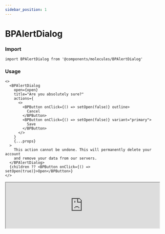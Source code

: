 ```yaml
---
sidebar_position: 1 
---
```


# BPAlertDialog  

### Import

```tsx
import BPAlertDialog from '@components/molecules/BPAlertDialog'
```

### Usage 

```tsx
<>
  <BPAlertDialog
    open={open}
    title="Are you absolutely sure?"
    actions={
      <>
        <BPButton onClick={() => setOpen(false)} outline>
          Cancel
        </BPButton>
        <BPButton onClick={() => setOpen(false)} variant="primary">
          Save
        </BPButton>
      </>
    }
    {...props}
  >
    This action cannot be undone. This will permanently delete your account
    and remove your data from our servers.
  </BPAlertDialog>
  {children ?? <BPButton onClick={() => setOpen(true)}>Open</BPButton>}
</>
```

<iframe width="100%" heigh="200px" src="https://ui-kit.blue-panda.dev/iframe.html?args=&id=molecules-bpalertdialog--basic&viewMode=story" />


### Props 


| Prop | Default | Options |
| ----------- | ----------- | ----------- |
| title | null | ReactElement<any, string \| JSXElementConstructor<any\>\> |
| actions | null | ReactElement<any, string \| JSXElementConstructor<any\>\> |
| variant | default | 'default' \| 'inverted' \| 'danger' \| 'cyber' \| 'caution' \| 'success' \| 'primary' \| 'secondary' \| 'accent' \| 'light' \| 'link’ | 
| titleClassName | " " | string 
| size | md | 'xxs'  \| 'xs'   \| 's'  \| 'md'  \| 'lg'  \| 'xl' \| 'xxl' 
| outlined | false | true \|  false 
| magic | false | true \|  false 
| open | false | true \|  false 


Check more colors, statuses and styles at: 
<img src={'/img/sb.png'} style={{width: '15px'}} />

https://ui-kit.blue-panda.dev/?path=/story/molecules-bpalertdialog--basic